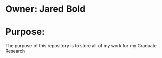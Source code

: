 # Owner:  Jared Bold
# Purpose:
The purpose of this repository is to store all of my work for my Graduate Research
